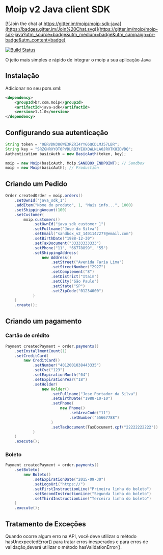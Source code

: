 # Moip v2 Java client SDK

[![Join the chat at https://gitter.im/moip/moip-sdk-java](https://badges.gitter.im/Join%20Chat.svg)](https://gitter.im/moip/moip-sdk-java?utm_source=badge&utm_medium=badge&utm_campaign=pr-badge&utm_content=badge)

[![Build Status](https://travis-ci.org/moip/moip-sdk-java.svg?branch=master)](https://travis-ci.org/moip/moip-sdk-java)

O jeito mais simples e rápido de integrar o moip a sua aplicação Java

## Instalação

Adicionar no seu pom.xml:

```xml
<dependency>
    <groupId>br.com.moip</groupId>
    <artifactId>java-sdk</artifactId>
    <version>1.1.0</version>
</dependency>
```

## Configurando sua autenticação

```java
String token = "0ERVDN386WE3RZRI4YYG6QCDLMJ57LBR";
String key = "SRZGHRXYOT0PVDLRB3YE8XQWLNLA0JRXTKOIDVDQ";
Authentication basicAuth = new BasicAuth(token, key);

moip = new Moip(basicAuth, Moip.SANDBOX_ENDPOINT); // Sandbox
moip = new Moip(basicAuth); // Production
```

## Criando um Pedido

```java
Order createdOrder = moip.orders()
    .setOwnId("java_sdk_1")
    .addItem("Nome do produto", 1, "Mais info...", 1000)
    .setShippingAmount(100)
    .setCustomer(
        moip.customers()
            .setOwnId("java_sdk_customer_1")
            .setFullname("Jose da Silva")
            .setEmail("sandbox_v2_1401147277@email.com")
            .setBirthDate("1988-12-30")
            .setTaxDocument("33333333333")
            .setPhone("11", "66778899", "55")
            .setShippingAddress(
                new Address()
                    .setStreet("Avenida Faria Lima")
                    .setStreetNumber("2927")
                    .setComplement("8")
                    .setDistrict("Itaim")
                    .setCity("São Paulo")
                    .setState("SP")
                    .setZipCode("01234000")
            )
    )
    .create();
```

## Criando um pagamento

### Cartão de crédito

```java
Payment createdPayment = order.payments()
    .setInstallmentCount(1)
    .setCreditCard(
        new CreditCard()
            .setNumber("4012001038443335")
            .setCvc("123")
            .setExpirationMonth("04")
            .setExpirationYear("18")
            .setHolder(
                new Holder()
                    .setFullname("Jose Portador da Silva")
                    .setBirthDate("1988-10-10")
                    .setPhone(
                        new Phone()
                            .setAreaCode("11")
                            .setNumber("55667788")
                    )
                    .setTaxDocument(TaxDocument.cpf("22222222222"))
            )
    )
    .execute();
```

### Boleto

```java
Payment createdPayment = order.payments()
    .setBoleto(
        new Boleto()
            .setExpirationDate("2015-09-30")
            .setLogoUri("https://")
            .setFirstInstructionLine("Primeira linha do boleto")
            .setSecondInstructionLine("Segunda linha do boleto")
            .setThirdInstructionLine("Terceira linha do boleto")
    )
    .execute();
```

## Tratamento de Exceções

Quando ocorre algum erro na API, você deve utilizar o método hasUnexpectedError() para tratar erros inesperados e
para erros de validação,deverá utilizar o método hasValidationError().
